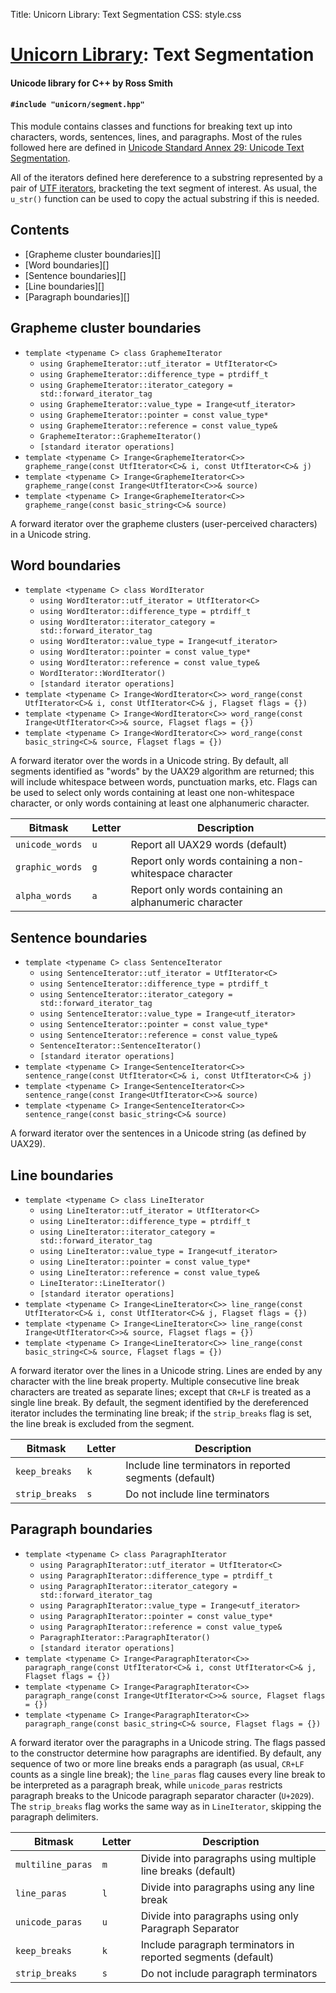 Title: Unicorn Library: Text Segmentation
CSS: style.css

# [Unicorn Library](index.html): Text Segmentation #

#### Unicode library for C++ by Ross Smith ####

#### `#include "unicorn/segment.hpp"` ####

This module contains classes and functions for breaking text up into
characters, words, sentences, lines, and paragraphs. Most of the rules
followed here are defined in [Unicode Standard Annex 29: Unicode Text
Segmentation](http://www.unicode.org/reports/tr29/).

All of the iterators defined here dereference to a substring represented by a
pair of [UTF iterators](unicorn/utf.html), bracketing the text segment of
interest. As usual, the `u_str()` function can be used to copy the actual
substring if this is needed.

## Contents ##

* [Grapheme cluster boundaries][]
* [Word boundaries][]
* [Sentence boundaries][]
* [Line boundaries][]
* [Paragraph boundaries][]

## Grapheme cluster boundaries ##

* `template <typename C> class GraphemeIterator`
    * `using GraphemeIterator::utf_iterator = UtfIterator<C>`
    * `using GraphemeIterator::difference_type = ptrdiff_t`
    * `using GraphemeIterator::iterator_category = std::forward_iterator_tag`
    * `using GraphemeIterator::value_type = Irange<utf_iterator>`
    * `using GraphemeIterator::pointer = const value_type*`
    * `using GraphemeIterator::reference = const value_type&`
    * `GraphemeIterator::GraphemeIterator()`
    * `[standard iterator operations]`
* `template <typename C> Irange<GraphemeIterator<C>> grapheme_range(const UtfIterator<C>& i, const UtfIterator<C>& j)`
* `template <typename C> Irange<GraphemeIterator<C>> grapheme_range(const Irange<UtfIterator<C>>& source)`
* `template <typename C> Irange<GraphemeIterator<C>> grapheme_range(const basic_string<C>& source)`

A forward iterator over the grapheme clusters (user-perceived characters) in a
Unicode string.

## Word boundaries ##

* `template <typename C> class WordIterator`
    * `using WordIterator::utf_iterator = UtfIterator<C>`
    * `using WordIterator::difference_type = ptrdiff_t`
    * `using WordIterator::iterator_category = std::forward_iterator_tag`
    * `using WordIterator::value_type = Irange<utf_iterator>`
    * `using WordIterator::pointer = const value_type*`
    * `using WordIterator::reference = const value_type&`
    * `WordIterator::WordIterator()`
    * `[standard iterator operations]`
* `template <typename C> Irange<WordIterator<C>> word_range(const UtfIterator<C>& i, const UtfIterator<C>& j, Flagset flags = {})`
* `template <typename C> Irange<WordIterator<C>> word_range(const Irange<UtfIterator<C>>& source, Flagset flags = {})`
* `template <typename C> Irange<WordIterator<C>> word_range(const basic_string<C>& source, Flagset flags = {})`

A forward iterator over the words in a Unicode string. By default, all
segments identified as "words" by the UAX29 algorithm are returned; this will
include whitespace between words, punctuation marks, etc. Flags can be used to
select only words containing at least one non-whitespace character, or only
words containing at least one alphanumeric character.

Bitmask          | Letter  | Description
-------          | ------  | -----------
`unicode_words`  | `u`     | Report all UAX29 words (default)
`graphic_words`  | `g`     | Report only words containing a non-whitespace character
`alpha_words`    | `a`     | Report only words containing an alphanumeric character

## Sentence boundaries ##

* `template <typename C> class SentenceIterator`
    * `using SentenceIterator::utf_iterator = UtfIterator<C>`
    * `using SentenceIterator::difference_type = ptrdiff_t`
    * `using SentenceIterator::iterator_category = std::forward_iterator_tag`
    * `using SentenceIterator::value_type = Irange<utf_iterator>`
    * `using SentenceIterator::pointer = const value_type*`
    * `using SentenceIterator::reference = const value_type&`
    * `SentenceIterator::SentenceIterator()`
    * `[standard iterator operations]`
* `template <typename C> Irange<SentenceIterator<C>> sentence_range(const UtfIterator<C>& i, const UtfIterator<C>& j)`
* `template <typename C> Irange<SentenceIterator<C>> sentence_range(const Irange<UtfIterator<C>>& source)`
* `template <typename C> Irange<SentenceIterator<C>> sentence_range(const basic_string<C>& source)`

A forward iterator over the sentences in a Unicode string (as defined by
UAX29).

## Line boundaries ##

* `template <typename C> class LineIterator`
    * `using LineIterator::utf_iterator = UtfIterator<C>`
    * `using LineIterator::difference_type = ptrdiff_t`
    * `using LineIterator::iterator_category = std::forward_iterator_tag`
    * `using LineIterator::value_type = Irange<utf_iterator>`
    * `using LineIterator::pointer = const value_type*`
    * `using LineIterator::reference = const value_type&`
    * `LineIterator::LineIterator()`
    * `[standard iterator operations]`
* `template <typename C> Irange<LineIterator<C>> line_range(const UtfIterator<C>& i, const UtfIterator<C>& j, Flagset flags = {})`
* `template <typename C> Irange<LineIterator<C>> line_range(const Irange<UtfIterator<C>>& source, Flagset flags = {})`
* `template <typename C> Irange<LineIterator<C>> line_range(const basic_string<C>& source, Flagset flags = {})`

A forward iterator over the lines in a Unicode string. Lines are ended by any
character with the line break property. Multiple consecutive line break
characters are treated as separate lines; except that `CR+LF` is treated as a
single line break. By default, the segment identified by the dereferenced
iterator includes the terminating line break; if the `strip_breaks` flag is
set, the line break is excluded from the segment.

Bitmask         | Letter  | Description
-------         | ------  | -----------
`keep_breaks`   | `k`     | Include line terminators in reported segments (default)
`strip_breaks`  | `s`     | Do not include line terminators

## Paragraph boundaries ##

* `template <typename C> class ParagraphIterator`
    * `using ParagraphIterator::utf_iterator = UtfIterator<C>`
    * `using ParagraphIterator::difference_type = ptrdiff_t`
    * `using ParagraphIterator::iterator_category = std::forward_iterator_tag`
    * `using ParagraphIterator::value_type = Irange<utf_iterator>`
    * `using ParagraphIterator::pointer = const value_type*`
    * `using ParagraphIterator::reference = const value_type&`
    * `ParagraphIterator::ParagraphIterator()`
    * `[standard iterator operations]`
* `template <typename C> Irange<ParagraphIterator<C>> paragraph_range(const UtfIterator<C>& i, const UtfIterator<C>& j, Flagset flags = {})`
* `template <typename C> Irange<ParagraphIterator<C>> paragraph_range(const Irange<UtfIterator<C>>& source, Flagset flags = {})`
* `template <typename C> Irange<ParagraphIterator<C>> paragraph_range(const basic_string<C>& source, Flagset flags = {})`

A forward iterator over the paragraphs in a Unicode string. The flags passed
to the constructor determine how paragraphs are identified. By default, any
sequence of two or more line breaks ends a paragraph (as usual, `CR+LF` counts
as a single line break); the `line_paras` flag causes every line break to be
interpreted as a paragraph break, while `unicode_paras` restricts paragraph
breaks to the Unicode paragraph separator character (`U+2029`). The
`strip_breaks` flag works the same way as in `LineIterator`, skipping the
paragraph delimiters.

Bitmask            | Letter  | Description
-------            | ------  | -----------
`multiline_paras`  | `m`     | Divide into paragraphs using multiple line breaks (default)
`line_paras`       | `l`     | Divide into paragraphs using any line break
`unicode_paras`    | `u`     | Divide into paragraphs using only Paragraph Separator
`keep_breaks`      | `k`     | Include paragraph terminators in reported segments (default)
`strip_breaks`     | `s`     | Do not include paragraph terminators
